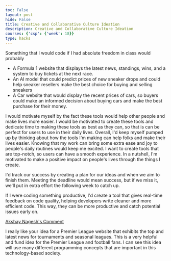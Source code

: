 ```yaml
---
toc: False
layout: post
hide: False
title: Creative and Collaborative Culture Ideation
description: Creative and Collaborative Culture Ideation
courses: {'csp': {'week': 18}}
type: hacks
---
```


Something that I would code if I had absolute freedom in class would probably 

- A Formula 1 website that displays the latest news, standings, wins, and a system to buy tickets at the next race.
- An AI model that could predict prices of new sneaker drops and could help sneaker resellers make the best choice for buying and selling sneakers
- A Car website that would display the recent prices of cars, so buyers could make an informed decision about buying cars and make the best purchase for their money. 

I would motivate myself by the fact these tools would help other people and make lives more easier. I would be motivated to create these tools and dedicate time to making these tools as best as they can, so that is can be perfect for users to use in their daily lives. Overall, I'd keep myself pumped up by thinking about how the tools I'm making can help folks and make their lives easier. Knowing that my work can bring some extra ease and joy to people's daily routines would keep me excited. I want to create tools that are top-notch, so users can have a smooth experience. In a nutshell, I'm motivated to make a positive impact on people's lives through the things I create.

I'd track our success by creating a plan for our ideas and when we aim to finish them. Meeting the deadline would mean success, but if we miss it, we'll put in extra effort the following week to catch up.

 If I were coding something productive, I'd create a tool that gives real-time feedback on code quality, helping developers write cleaner and more efficient code. This way, they can be more productive and catch potential issues early on.

[Akshay Nagesh's Comment](https://github.com/nighthawkcoders/teacher_portfolio/issues/78#issuecomment-1881607641)

I really like your idea for a Premier League website that exhibits the top and latest news for tournaments and seasonal leagues. This is a very helpful and fund idea for the Premier League and football fans. I can see this idea will use many different programming concepts that are important in this technology-based society.
